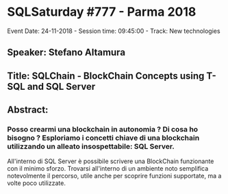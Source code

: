 # SQLSaturday #777 - Parma 2018
Event Date: 24-11-2018 - Session time: 09:45:00 - Track: New technologies
## Speaker: Stefano Altamura
## Title: SQLChain - BlockChain Concepts using T-SQL and SQL Server
## Abstract:
### Posso crearmi una blockchain in autonomia ? Di cosa ho bisogno ? Esploriamo i concetti chiave di una blockchain utilizzando un alleato insospettabile: SQL Server.  
All'interno di SQL Server è possibile scrivere una BlockChain funzionante con il minimo sforzo.
Trovarsi all'interno di un ambiente noto semplifica notevolmente il percorso, utile anche per scoprire funzioni supportate, ma a volte poco utilizzate.
